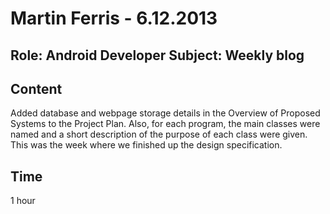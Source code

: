 Martin Ferris - 6.12.2013
===============
Role: Android Developer
Subject: Weekly blog
---------------

Content
-------
Added database and webpage storage details in the Overview of Proposed Systems to the Project Plan. Also, for each program, the main classes were named and a short description of the purpose of each class were given. This was the week where we finished up the design specification.

Time
----
1 hour